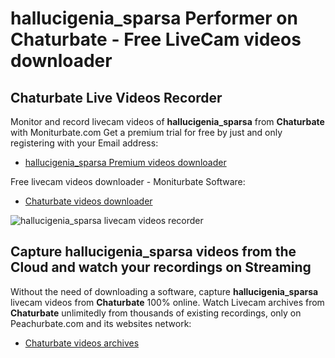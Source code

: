 # hallucigenia_sparsa Performer on Chaturbate - Free LiveCam videos downloader

## Chaturbate Live Videos Recorder

Monitor and record livecam videos of **hallucigenia_sparsa** from **Chaturbate** with Moniturbate.com
Get a premium trial for free by just and only registering with your Email address:
* [hallucigenia_sparsa Premium videos downloader](https://moniturbate.com/request-demo-licence-key.html)

Free livecam videos downloader - Moniturbate Software:
* [Chaturbate videos downloader](https://moniturbate.com/moniturbate-download-software.html)

![hallucigenia_sparsa livecam videos recorder](https://peachurnet.com/templates/moniturbate-software.png)


## Capture hallucigenia_sparsa videos from the Cloud and watch your recordings on Streaming

Without the need of downloading a software, capture **hallucigenia_sparsa** livecam videos from **Chaturbate** 100% online.
Watch Livecam archives from **Chaturbate** unlimitedly from thousands of existing recordings, only on Peachurbate.com and its websites network:
* [Chaturbate videos archives](https://peachurnet.com/)